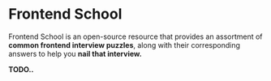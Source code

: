# Frontend School

Frontend School is an open-source resource that provides an assortment of <strong>common frontend interview puzzles</strong>, along with their corresponding answers to help you <strong>nail that interview.

TODO..